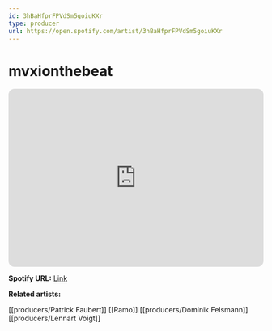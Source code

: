 ```yaml
---
id: 3hBaHfprFPVdSm5goiuKXr
type: producer
url: https://open.spotify.com/artist/3hBaHfprFPVdSm5goiuKXr
---
```

# mvxionthebeat

<iframe style="border-radius:12px" src="https://open.spotify.com/embed/artist/3hBaHfprFPVdSm5goiuKXr" width="100%" height="352" frameBorder="0" allowfullscreen="" allow="autoplay; clipboard-write; encrypted-media; fullscreen; picture-in-picture" loading="lazy"></iframe>

**Spotify URL:** [Link](https://open.spotify.com/artist/3hBaHfprFPVdSm5goiuKXr)

**Related artists:**

[[producers/Patrick Faubert]]
[[Ramo]]
[[producers/Dominik Felsmann]]
[[producers/Lennart Voigt]]
